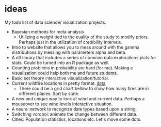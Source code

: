 # ideas
My todo list of data science/ visualization projects. 

- Bayesian methods for meta analysis
  - Utilizing a weight tied to the quality of the study to modify priors. Perhaps just in the utilization of credibility intervals. 
- Intro to website that allows you to mess around with the gamma distributions by messing with parameters alpha and beta. 
- A d3 library that includes a series of common data explorations plots for stats. Could be turned into an R package as well.
- Counting problems in probability are hard (for me). Making a visualization could help both me and future students.
- Basic set theory interactive visualization/tutorial. 
- Current wildfire locations in pretty format. [data](https://earthdata.nasa.gov/earth-observation-data/near-real-time/firms/active-fire-data)
  - There could be a grid chart bellow to show how many fires are in different places. Sort by state. 
- A new and unique way to look at wind and current data. Perhaps a mouseover to see wind levels interactive situation. 
- A neural network to recognize date types based upon a string. 
- Switching voronoi: animate the change between different data. 
- Cities: Population statistics, locations etc. Let's move some dots. 
